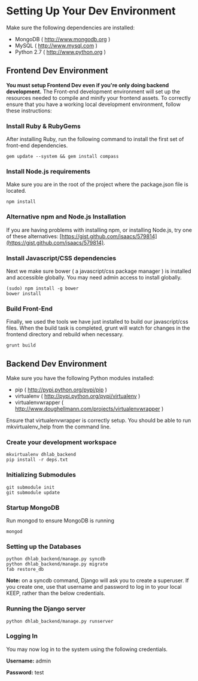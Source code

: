 # Setting Up Your Dev Environment
Make sure the following dependencies are installed:

- MongoDB ( http://www.mongodb.org )
- MySQL ( http://www.mysql.com )
- Python 2.7 ( http://www.python.org )

## Frontend Dev Environment
**You must setup Frontend Dev even if you're only doing backend development.** 
The Front-end development environment will set up the resources needed to compile
and minify your frontend assets. To correctly ensure that you have a working local
development environment, follow these instructions:

### Install Ruby & RubyGems
After installing Ruby, run the following command to install the first set of
front-end dependencies.

    gem update --system && gem install compass

### Install Node.js requirements
Make sure you are in the root of the project where the package.json file is located.

    npm install

### Alternative npm and Node.js Installation
If you are having problems with installing npm, or installing Node.js, try one of these alternatives: [https://gist.github.com/isaacs/579814](https://gist.github.com/isaacs/579814).

### Install Javascript/CSS dependencies
Next we make sure bower ( a javascript/css package manager ) is installed and 
accessible globally. You may need admin access to install globally.

    (sudo) npm install -g bower
    bower install
    
### Build Front-End
Finally, we used the tools we have just installed to build our javascript/css
files. When the build task is completed, grunt will watch for changes in the
frontend directory and rebuild when necessary.

    grunt build

## Backend Dev Environment
Make sure you have the following Python modules installed:

- pip ( http://pypi.python.org/pypi/pip )
- virtualenv ( http://pypi.python.org/pypi/virtualenv )
- virtualenvwrapper ( http://www.doughellmann.com/projects/virtualenvwrapper )

Ensure that virtualenvwrapper is correctly setup. You should be able to run 
mkvirtualenv_help from the command line.

### Create your development workspace
    mkvirtualenv dhlab_backend
    pip install -r deps.txt

### Initializing Submodules
    git submodule init
    git submodule update

### Startup MongoDB
Run mongod to ensure MongoDB is running

    mongod

### Setting up the Databases
    python dhlab_backend/manage.py syncdb
    python dhlab_backend/manage.py migrate
    fab restore_db

**Note:** on a syncdb command, Django will ask you to create a superuser.  If you create one, use that username and password to log in to your local KEEP, rather than the below credentials.

### Running the Django server
    python dhlab_backend/manage.py runserver

### Logging In
You may now log in to the system using the following credentials.

**Username:** admin

**Password:** test

